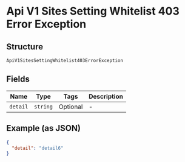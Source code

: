 
# Api V1 Sites Setting Whitelist 403 Error Exception

## Structure

`ApiV1SitesSettingWhitelist403ErrorException`

## Fields

| Name | Type | Tags | Description |
|  --- | --- | --- | --- |
| `detail` | `string` | Optional | - |

## Example (as JSON)

```json
{
  "detail": "detail6"
}
```

